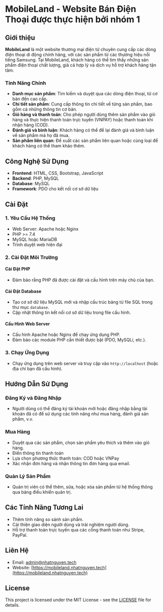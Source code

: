 # MobileLand - Website Bán Điện Thoại được thực hiện bởi nhóm 1

## Giới thiệu
**MobileLand** là một website thương mại điện tử chuyên cung cấp các dòng điện thoại di động chính hãng, với các sản phẩm từ các thương hiệu nổi tiếng Samsung. Tại MobileLand, khách hàng có thể tìm thấy những sản phẩm điện thoại chất lượng, giá cả hợp lý và dịch vụ hỗ trợ khách hàng tận tâm.

### Tính Năng Chính
- **Danh mục sản phẩm**: Tìm kiếm và duyệt qua các dòng điện thoại, từ cơ bản đến cao cấp.
- **Chi tiết sản phẩm**: Cung cấp thông tin chi tiết về từng sản phẩm, bao gồm cả những thông tin cơ bản.
- **Giỏ hàng và thanh toán**: Cho phép người dùng thêm sản phẩm vào giỏ hàng và thực hiện thanh toán trực tuyến (VNPAY) hoặc thanh toán khi nhận hàng (COD).
- **Đánh giá và bình luận**: Khách hàng có thể để lại đánh giá và bình luận về sản phẩm mà họ đã mua.
- **Sản phẩm liên quan**: Đề xuất các sản phẩm liên quan hoặc cùng loại để khách hàng có thể tham khảo thêm.

## Công Nghệ Sử Dụng
- **Frontend**: HTML, CSS, Bootstrap, JavaScript
- **Backend**: PHP, MySQL
- **Database**: MySQL
- **Framework**: PDO cho kết nối cơ sở dữ liệu

## Cài Đặt

### 1. Yêu Cầu Hệ Thống
- Web Server: Apache hoặc Nginx
- PHP >= 7.4
- MySQL hoặc MariaDB
- Trình duyệt web hiện đại

### 2. Cài Đặt Môi Trường

#### Cài Đặt PHP
- Đảm bảo rằng PHP đã được cài đặt và cấu hình trên máy chủ của bạn.

#### Cài Đặt Database
- Tạo cơ sở dữ liệu MySQL mới và nhập cấu trúc bảng từ file SQL trong thư mục `database`.
- Cập nhật thông tin kết nối cơ sở dữ liệu trong file cấu hình.

#### Cấu Hình Web Server
- Cấu hình Apache hoặc Nginx để chạy ứng dụng PHP.
- Đảm bảo các module PHP cần thiết được bật (PDO, MySQLi, etc.).

### 3. Chạy Ứng Dụng
- Chạy ứng dụng trên web server và truy cập vào `http://localhost` (hoặc địa chỉ bạn đã cấu hình).

## Hướng Dẫn Sử Dụng

### Đăng Ký và Đăng Nhập
- Người dùng có thể đăng ký tài khoản mới hoặc đăng nhập bằng tài khoản đã có để sử dụng các tính năng như mua hàng, đánh giá sản phẩm, v.v.

### Mua Hàng
- Duyệt qua các sản phẩm, chọn sản phẩm yêu thích và thêm vào giỏ hàng.
- Điền thông tin thanh toán
- Lựa chọn phương thức thanh toán: COD hoặc VNPay
- Xác nhận đơn hàng và nhận thông tin đơn hàng qua email.

### Quản Lý Sản Phẩm
- Quản trị viên có thể thêm, sửa, hoặc xóa sản phẩm từ hệ thống thông qua bảng điều khiển quản trị.

## Các Tính Năng Tương Lai
- Thêm tính năng so sánh sản phẩm.
- Cải thiện giao diện người dùng và trải nghiệm người dùng.
- Hỗ trợ thanh toán trực tuyến qua các cổng thanh toán như Stripe, PayPal.

## Liên Hệ
- Email: admin@nhatnguyen.tech
- Website: [https://mobileland.nhatnguyen.tech](https://mobileland.nhatnguyen.tech)

## License
This project is licensed under the MIT License - see the [LICENSE](LICENSE) file for details.

